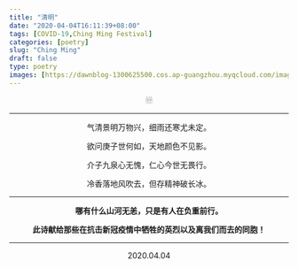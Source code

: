 ```yaml
---
title: "清明"
date: "2020-04-04T16:11:39+08:00"
tags: [COVID-19,Ching Ming Festival]
categories: [poetry]
slug: "Ching Ming"
draft: false
type: poetry
images: [https://dawnblog-1300625500.cos.ap-guangzhou.myqcloud.com/images/20200404150157.jpg]
---
```


<center>🕯🕯🕯

---

气清景明万物兴，细雨还寒尤未定。

欲问庚子世何如，天地颜色不见影。

介子九泉心无愧，仁心今世无畏行。

冷香落地风吹去，但存精神破长冰。

---

**哪有什么山河无恙，只是有人在负重前行。**

**此诗献给那些在抗击新冠疫情中牺牲的英烈以及离我们而去的同胞！**

---

2020.04.04

